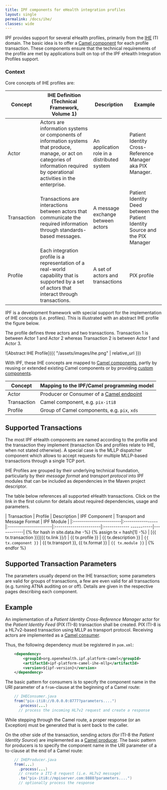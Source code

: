 ```yaml
---
title: IPF components for eHealth integration profiles
layout: single
permalink: /docs/ihe/
classes: wide
---
```



IPF provides support for several eHealth profiles, primarily from the [IHE][] ITI domain.
The basic idea is to offer a [Camel component](https://camel.apache.org/components.html) for each profile transaction.
These components ensure that the technical requirements of the profile are met by applications built on top of the
IPF eHealth Integration Profiles support.

### Context

Core concepts of IHE profiles are:

| Concept          | IHE Definition (Technical Framework, Volume 1) | Description  | Example |
|------------------|------------------------------------------------|--------------|--------|
| Actor            | Actors are information systems or components of information systems that produce, manage, or act on categories of information required by operational activities in the enterprise. | An application role in a distributed system | Patient Identity Cross-Reference Manager aka PIX Manager. |
| Transaction      | Transactions are interactions between actors that communicate the required information through standards-based messages. 	                                                         | A message exchange between actors           | Patient Identity Deed between the Patient Identity Source and the PIX Manager |
| Profile          | Each integration profile is a representation of a real-world capability that is supported by a set of actors that interact through transactions.                                    | A set of actors and transactions            | PIX profile |

IPF is a development framework with special support for the implementation of IHE concepts (i.e. profiles).
This is illustrated with an abstract IHE profile the figure below.

The profile defines three actors and two transactions. Transaction 1 is between Actor 1 and Actor 2 whereas Transaction 2 
is between Actor 1 and Actor 3.

![Abstract IHE Profile]({{ "/assets/images/ihe.png" | relative_url }})

With IPF, these IHE concepts are mapped to [Camel components](https://camel.apache.org/component.html), partly by reusing
or extended existing Camel components or by providing [custom components](https://camel.apache.org/writing-components.html).

| Concept          | Mapping to the IPF/Camel programming model |
|------------------|----------------------------------------------------------------------|
| Actor            | Producer or Consumer of a [Camel endpoint](https://camel.apache.org/endpoint.html) |
| Transaction      | Camel component, e.g. `pix-iti8` |
| Profile          | Group of Camel components, e.g. `pix`, `xds` |

## Supported Transactions

The most IPF eHealth components are named according to the profile and the transaction they implement
(transaction IDs and profiles relate to IHE, when not stated otherwise).
A special case is the MLLP dispatcher component which allows to accept requests for multiple MLLP-based transactions through a single TCP port.

IHE Profiles are grouped by their underlying technical foundation, particularly by their *message format* and
*transport protocol* into IPF modules that can be included as dependencies in the Maven project descriptor.

The table below references all supported eHealth transactions. Click on the link in the first column for details about
required dependencies, usage and parameters.

| Transaction             | Profile          | Description           | IPF Component          | Transport and Message Format  | IPF Module |
|:------------------------|:-----------------|:----------------------|:-----------------------|:-------------      -----------|------------|
{% for hash in site.data.ihe -%}
  {% assign tx = hash[1] -%}
| [{{ tx.transaction }}]({{ tx.link }}/)  | {{ tx.profile }} | {{ tx.description }}  | `{{ tx.component }}`   | {{ tx.transport }}, {{ tx.format }} | `{{ tx.module }}` |
{% endfor %}


## Supported Transaction Parameters

The parameters usually depend on the IHE transaction; some parameters are valid for groups of transactions,
a few are even valid for all transactions (e.g. turning ATNA auditing on or off). Details are given in the respective pages
describing each component.

## Example

An implementation of a *Patient Identity Cross-Reference Manager* actor for the *Patient Identity Feed* (PIX ITI-8) transaction
shall be created. PIX ITI-8 is a HL7v2-based transaction using MLLP as transport protocol.
Receiving actors are implemented as a [Camel consumer](https://camel.apache.org/maven/current/camel-core/apidocs/org/apache/camel/Consumer.html).

Thus, the following dependency must be registered in `pom.xml`:

```xml
    <dependency>
        <groupId>org.openehealth.ipf.platform-camel</groupId>
        <artifactId>ipf-platform-camel-ihe-mllp</artifactId>
        <version>${ipf-version}</version>
    </dependency>
```

The basic pattern for consumers is to specify the component name in the URI parameter of a `from`-clause at the beginning of a Camel route:

```java
    // IHEConsumer.java
    from("pix-iti8://0.0.0.0:8777?parameters....")
      .process(...)
      // process the incoming HL7v2 request and create a response
```

While stepping through the Camel route, a proper response (or an Exception) must be generated that is sent back to the caller.

On the other side of the transaction, sending actors (for ITI-8 the *Patient Identity Source*) are implemented as a
[Camel producer](https://camel.apache.org/maven/current/camel-core/apidocs/org/apache/camel/Producer.html).
The basic pattern for producers is to specify the component name in the URI parameter of a to-clause at the end of a Camel route:

```java
    // IHEProducer.java
    from(...)
      .process(...)
      // create a ITI-8 request (i.e. HL7v2 message)
      .to("pix-iti8://mpiserver.com:8888?parameters....")
      // optionally process the response
```

[IHE]: https://www.ihe.net